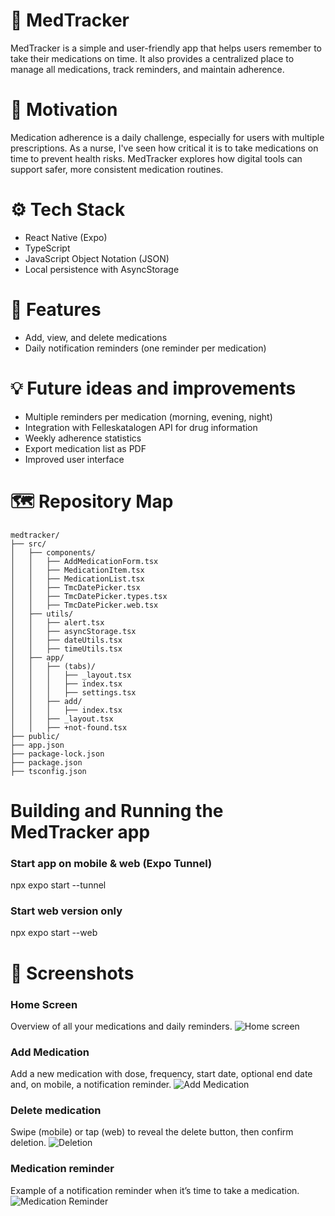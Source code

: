 💊 MedTracker
==================================================
MedTracker is a simple and user-friendly app that helps users remember to take their medications on time. It also provides a centralized place to manage all medications, track reminders, and maintain adherence.

🌱 Motivation
==================================================
Medication adherence is a daily challenge, especially for users with multiple prescriptions. As a nurse, I've seen how critical it is to take medications on time to prevent health risks. MedTracker explores how digital tools can support safer, more consistent medication routines. 

⚙️ Tech Stack
==================================================
- React Native (Expo)
- TypeScript 
- JavaScript Object Notation (JSON)
- Local persistence with AsyncStorage

🚀 Features
==================================================
- Add, view, and delete medications
- Daily notification reminders (one reminder per medication)

💡 Future ideas and improvements
==================================================
- Multiple reminders per medication (morning, evening, night)
- Integration with Felleskatalogen API for drug information
- Weekly adherence statistics
- Export medication list as PDF
- Improved user interface

🗺️ Repository Map
==================================================
```
medtracker/
├── src/
│   ├── components/
│   │   ├── AddMedicationForm.tsx
│   │   ├── MedicationItem.tsx
│   │   ├── MedicationList.tsx
│   │   ├── TmcDatePicker.tsx
│   │   ├── TmcDatePicker.types.tsx
│   │   ├── TmcDatePicker.web.tsx
│   ├── utils/
│   │   ├── alert.tsx
│   │   ├── asyncStorage.tsx
│   │   ├── dateUtils.tsx
│   │   ├── timeUtils.tsx
│   ├── app/
│   │   ├── (tabs)/
│   │   │   ├── _layout.tsx        
│   │   │   ├── index.tsx          
│   │   │   ├── settings.tsx       
│   │   ├── add/
│   │   │   ├── index.tsx          
│   │   ├── _layout.tsx
│   │   ├── +not-found.tsx
├── public/
├── app.json
├── package-lock.json
├── package.json
├── tsconfig.json
```

Building and Running the MedTracker app
==================================================

### Start app on mobile & web (Expo Tunnel)
npx expo start --tunnel

### Start web version only
npx expo start --web

📸 Screenshots
==================================================

### Home Screen
Overview of all your medications and daily reminders.
![Home screen](assets/screenshots/home.png)

### Add Medication
Add a new medication with dose, frequency, start date, optional end date and, on mobile, a notification reminder.
![Add Medication](assets/screenshots/add_Medication.png)

### Delete medication
Swipe (mobile) or tap (web) to reveal the delete button, then confirm deletion.
![Deletion](assets/screenshots/delete.png)

### Medication reminder
Example of a notification reminder when it’s time to take a medication.
![Medication Reminder](assets/screenshots/notification.png)
